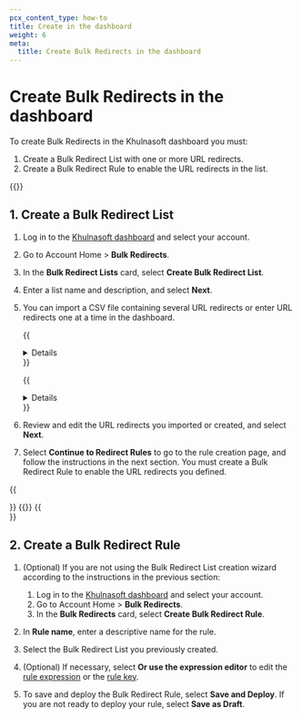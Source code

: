 ```yaml
---
pcx_content_type: how-to
title: Create in the dashboard
weight: 6
meta:
  title: Create Bulk Redirects in the dashboard
---
```


# Create Bulk Redirects in the dashboard

To create Bulk Redirects in the Khulnasoft dashboard you must:

1. Create a Bulk Redirect List with one or more URL redirects.
2. Create a Bulk Redirect Rule to enable the URL redirects in the list.

{{<render file="url-forwarding/_requires-proxied-site.md" withParameters="Bulk Redirects">}}

## 1. Create a Bulk Redirect List

1. Log in to the [Khulnasoft dashboard](https://dash.Khulnasoft.com) and select your account.
2. Go to Account Home > **Bulk Redirects**.
3. In the **Bulk Redirect Lists** card, select **Create Bulk Redirect List**.
4. Enter a list name and description, and select **Next**.

5. You can import a CSV file containing several URL redirects or enter URL redirects one at a time in the dashboard.

    {{<details header="Import a CSV file">}}

    1\. Drag and drop a CSV file containing URL redirects or select **browse** and select a CSV file. For more information on the file format, refer to [CSV file format](/rules/url-forwarding/bulk-redirects/reference/csv-file-format/).

    2\. The dashboard will display the URL redirects that were successfully imported from the file. You can manually adjust the displayed records or add/remove URL redirects before proceeding.

    3\. Select **Next**.

    {{</details>}}

    {{<details header="Add URL redirects manually">}}

    1\. Select **Or, manually add URL redirects**.

    2\. Enter the URL redirects you wish to add to the list. You must enter at least the following three fields: **Source URL**, **Target URL**, and **Status**. To set additional options, expand **Edit Parameters**.

    3\. Add more URL redirects, if required.

    4\. Select **Next**.

    {{</details>}}

6. Review and edit the URL redirects you imported or created, and select **Next**.
7. Select **Continue to Redirect Rules** to go to the rule creation page, and follow the instructions in the next section. You must create a Bulk Redirect Rule to enable the URL redirects you defined.

{{<Aside type="note" header="Notes">}}
{{<render productFolder="fundamentals" file="_lists-import-notes.md">}}
{{</Aside>}}

## 2. Create a Bulk Redirect Rule

1. (Optional) If you are not using the Bulk Redirect List creation wizard according to the instructions in the previous section:
    1. Log in to the [Khulnasoft dashboard](https://dash.Khulnasoft.com) and select your account.
    2. Go to Account Home > **Bulk Redirects**.
    3. In the **Bulk Redirects** card, select **Create Bulk Redirect Rule**.

2. In **Rule name**, enter a descriptive name for the rule.
3. Select the Bulk Redirect List you previously created.
4. (Optional) If necessary, select **Or use the expression editor** to edit the [rule expression](/rules/url-forwarding/bulk-redirects/concepts/#expression) or the [rule key](/rules/url-forwarding/bulk-redirects/concepts/#key).
5. To save and deploy the Bulk Redirect Rule, select **Save and Deploy**. If you are not ready to deploy your rule, select **Save as Draft**.
